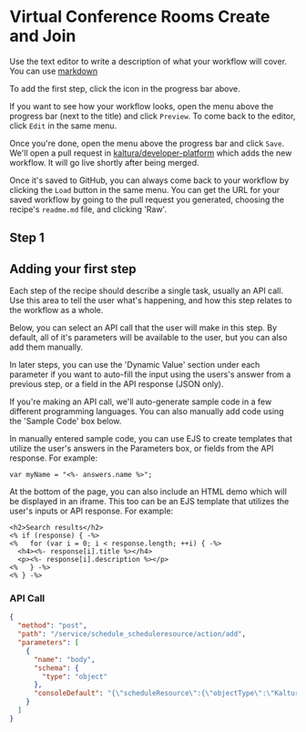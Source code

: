 <!--METADATA
{
  "summary": "Create and Join a Virtual Video Conference Room "
}
-->

# Virtual Conference Rooms Create and Join
Use the text editor to write a description of what your workflow
will cover. You can use
[markdown](https://github.com/adam-p/markdown-here/wiki/Markdown-Cheatsheet)

To add the first step, click the  <i class="fa fa-plus"></i>  icon in the progress bar above.

If you want to see how your workflow looks, open the menu
<code><i class="fa fa-caret-down"></i></code>
above the progress bar (next to the title) and click `Preview`.
To come back to the editor, click `Edit` in the same menu.

Once you're done, open the menu
above the progress bar and click `Save`. We'll open a pull request in
[kaltura/developer-platform](https://github.com/kaltura/developer-platform)
which adds the new workflow. It will go live shortly after being merged.

Once it's saved to GitHub, you can always come back to your workflow by clicking the
`Load` button in the same menu. You can get the URL for your saved workflow
by going to the pull request you generated, choosing the recipe's `readme.md`
file, and clicking 'Raw'.

## Step 1
## Adding your first step
Each step of the recipe should describe a single task, usually an API call.
Use this area to tell the user what's happening, and how this step relates to the
workflow as a whole.

Below, you can select an API call that the user will make in this step.
By default, all of it's parameters will be available to the user, but you can also
add them manually.

In later steps, you can use the 'Dynamic Value' section under each parameter
if you want to auto-fill the input using the users's answer from a previous
step, or a field in the API response (JSON only).

If you're making an API call, we'll auto-generate sample code in a few different
programming languages. You can also manually add code using the 'Sample Code' box below.

In manually entered sample code, you can use EJS to create templates that utilize
the user's answers in the Parameters box, or fields from the API response. For example:

```
var myName = "<%- answers.name %>";
```

At the bottom of the page, you can also include an HTML demo which will be displayed
in an iframe. This too can be an EJS template that utilizes the user's inputs or
API response. For example:

```
<h2>Search results</h2>
<% if (response) { -%>
<%   for (var i = 0; i < response.length; ++i) { -%>
  <h4><%- response[i].title %></h4>
  <p><%- response[i].description %></p>
<%   } -%>
<% } -%>
```

### API Call
```json
{
  "method": "post",
  "path": "/service/schedule_scheduleresource/action/add",
  "parameters": [
    {
      "name": "body",
      "schema": {
        "type": "object"
      },
      "consoleDefault": "{\"scheduleResource\":{\"objectType\":\"KalturaLocationScheduleResource\"}}"
    }
  ]
}
```